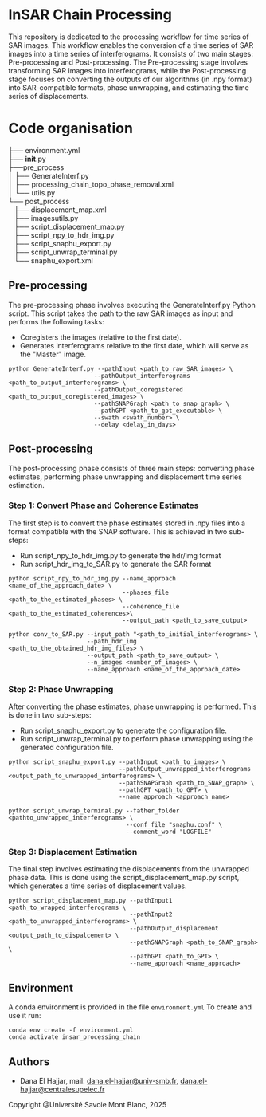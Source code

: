 # InSAR Chain Processing

This repository is dedicated to the processing workflow for time series of SAR images.  This workflow enables the conversion of a time series of SAR images into a time series of interferograms. It consists of two main stages:  Pre-processing and Post-processing.  The Pre-processing stage involves transforming SAR images into interferograms,  while the Post-processing stage focuses on converting the outputs of our algorithms (in .npy format) into SAR-compatible formats, phase unwrapping, and estimating the time series of displacements.

# Code organisation

├── environment.yml <br>
├── __init__.py <br>
├──pre_process <br>
│   ├── GenerateInterf.py <br>
│   ├── processing_chain_topo_phase_removal.xml <br>
│   └── utils.py <br>
└── post_process <br>
    ├── displacement_map.xml <br>
    ├── imagesutils.py <br>
    ├── script_displacement_map.py <br>
    ├── script_npy_to_hdr_img.py <br>
    ├── script_snaphu_export.py <br>
    ├── script_unwrap_terminal.py <br>
    └── snaphu_export.xml <br>


## Pre-processing 

The pre-processing phase involves executing the GenerateInterf.py Python script. This script takes the path to the raw SAR images as input and performs the following tasks:

- Coregisters the images (relative to the first date).
- Generates interferograms relative to the first date, which will serve as the "Master" image.

```console
python GenerateInterf.py --pathInput <path_to_raw_SAR_images> \
                        --pathOutput_interferograms <path_to_output_interferograms> \
                        --pathOutput_coregistered <path_to_output_coregistered_images> \
                        --pathSNAPGraph <path_to_snap_graph> \
                        --pathGPT <path_to_gpt_executable> \
                        --swath <swath_number> \
                        --delay <delay_in_days>
```

## Post-processing 

The post-processing phase consists of three main steps: converting phase estimates, performing phase unwrapping and displacement time series estimation.
### Step 1: Convert Phase and Coherence Estimates

The first step is to convert the phase estimates stored in .npy files into a format compatible with the SNAP software. This is achieved in two sub-steps:

- Run script_npy_to_hdr_img.py to generate the hdr/img format
- Run script_hdr_img_to_SAR.py to generate the SAR format

```console
python script_npy_to_hdr_img.py --name_approach <name_of_the_approach_date> \
                                --phases_file <path_to_the_estimated_phases> \
                                --coherence_file  <path_to_the_estimated_coherences>\
                                --output_path <path_to_save_output>
```

```console
python conv_to_SAR.py --input_path "<path_to_initial_interferograms> \
                      --path_hdr_img <path_to_the_obtained_hdr_img_files> \
                      --output_path <path_to_save_output> \
                      --n_images <number_of_images> \
                      --name_approach <name_of_the_approach_date>
```

### Step 2: Phase Unwrapping

After converting the phase estimates, phase unwrapping is performed. This is done in two sub-steps:

- Run script_snaphu_export.py to generate the configuration file.
- Run script_unwrap_terminal.py to perform phase unwrapping using the generated configuration file.

```console
python script_snaphu_export.py --pathInput <path_to_images> \
                               --pathOutput_unwrapped_interferograms <output_path_to_unwrapped_interferograms> \
                               --pathSNAPGraph <path_to_SNAP_graph> \
                               --pathGPT <path_to_GPT> \
                               --name_approach <approach_name>

python script_unwrap_terminal.py --father_folder <pathto_unwrapped_interferograms> \
                                 --conf_file "snaphu.conf" \
                                 --comment_word "LOGFILE"
```
### Step 3: Displacement Estimation

The final step involves estimating the displacements from the unwrapped phase data. This is done using the script_displacement_map.py script, which generates a time series of displacement values.

```console
python script_displacement_map.py --pathInput1 <path_to_wrapped_interferograms \
                                  --pathInput2 <path_to_unwrapped_interferograms> \
                                  --pathOutput_displacement <output_path_to_dispalcement> \
                                  --pathSNAPGraph <path_to_SNAP_graph> \
                                  --pathGPT <path_to_GPT> \
                                  --name_approach <name_approach>
```

## Environment

A conda environment is provided in the file `environment.yml` To create and use it run:

```console
conda env create -f environment.yml
conda activate insar_processing_chain
```
## Authors

* Dana El Hajjar, mail: dana.el-hajjar@univ-smb.fr, dana.el-hajjar@centralesupelec.fr

Copyright @Université Savoie Mont Blanc, 2025